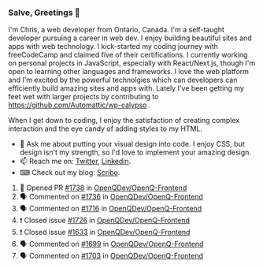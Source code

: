 ### Salve, Greetings 👋

I'm Chris, a web developer from Ontario, Canada. I'm a self-taught developer pursuing a career in web dev. I enjoy building beautiful sites and apps with web technology.
I kick-started my coding journey with freeCodeCamp and claimed five of their certifications.  I currently working on personal projects in JavaScript, especially with React/Next.js, though I'm open to learning other languages and frameworks. I love the web platform and I'm excited by the powerful technolgies which can developers can efficiently build amazing sites and apps with. Lately I've been getting my feet wet with larger projects by contributing to https://github.com/Automattic/wp-calypso .

When I get down to coding, I enjoy the satisfaction of creating complex interaction and the eye candy of adding styles to my HTML. 

- 💬 Ask me about putting your visual design into code. I enjoy CSS, but design isn't my strength, so I'd love to implement your amazing design.
- 📫 Reach me on: [Twitter](https://twitter.com/Christo28120856), [Linkedin](https://www.linkedin.com/in/christopher-stevers-07b9a5204/).
- ⌨ Check out my blog: [Scribo](https://christopherstevers.cf).
<!--
**Christopher-Stevers/Christopher-Stevers** is a ✨ _special_ ✨ repository because its `README.md` (this file) appears on your GitHub profile.

Here are some ideas to get you started:

- 🔭 I’m currently working on ...
- 🌱 I’m currently learning ...
- 👯 I’m looking to collaborate on ...
- 🤔 I’m looking for help with ...
- 😄 Pronouns: ...
- ⚡ Fun fact: ...
-->

<!--START_SECTION:activity-->
1. 💪 Opened PR [#1738](https://github.com/OpenQDev/OpenQ-Frontend/pull/1738) in [OpenQDev/OpenQ-Frontend](https://github.com/OpenQDev/OpenQ-Frontend)
2. 🗣 Commented on [#1736](https://github.com/OpenQDev/OpenQ-Frontend/issues/1736) in [OpenQDev/OpenQ-Frontend](https://github.com/OpenQDev/OpenQ-Frontend)
3. 🗣 Commented on [#1716](https://github.com/OpenQDev/OpenQ-Frontend/issues/1716) in [OpenQDev/OpenQ-Frontend](https://github.com/OpenQDev/OpenQ-Frontend)
4. ❗️ Closed issue [#1726](https://github.com/OpenQDev/OpenQ-Frontend/issues/1726) in [OpenQDev/OpenQ-Frontend](https://github.com/OpenQDev/OpenQ-Frontend)
5. ❗️ Closed issue [#1633](https://github.com/OpenQDev/OpenQ-Frontend/issues/1633) in [OpenQDev/OpenQ-Frontend](https://github.com/OpenQDev/OpenQ-Frontend)
6. 🗣 Commented on [#1699](https://github.com/OpenQDev/OpenQ-Frontend/issues/1699) in [OpenQDev/OpenQ-Frontend](https://github.com/OpenQDev/OpenQ-Frontend)
7. 🗣 Commented on [#1703](https://github.com/OpenQDev/OpenQ-Frontend/issues/1703) in [OpenQDev/OpenQ-Frontend](https://github.com/OpenQDev/OpenQ-Frontend)
<!--END_SECTION:activity-->
